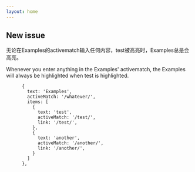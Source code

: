 ```yaml
---
layout: home
---
```


## New issue

无论在Examples的activematch输入任何内容，test被高亮时，Examples总是会高亮。

Whenever you enter anything in the Examples' activematch, the Examples will always be highlighted when test is highlighted.

```typescript{3}
      {
        text: 'Examples',
        activeMatch: '/whatever/',
        items: [
          {
            text: 'test',
            activeMatch: '/test/',
            link: '/test/',
          },
          {
            text: 'another',
            activeMatch: '/another/',
            link: '/another/',
          }
        ]
      },
```